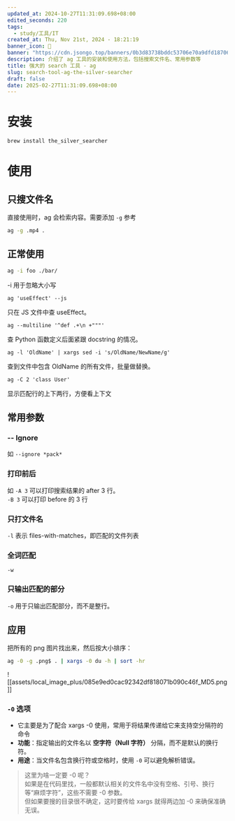 ```yaml
---
updated_at: 2024-10-27T11:31:09.698+08:00
edited_seconds: 220
tags:
  - study/工具/IT
created_at: Thu, Nov 21st, 2024 - 18:21:19
banner_icon: 🦖
banner: "https://cdn.jsongo.top/banners/0b3d83738bddc53706e70a9dfd187061.jpg"
description: 介绍了 ag 工具的安装和使用方法，包括搜索文件名、常用参数等
title: 强大的 search 工具 - ag
slug: search-tool-ag-the-silver-searcher
draft: false
date: 2025-02-27T11:31:09.698+08:00
---
```

# 安装
```bash
brew install the_silver_searcher
```
# 使用
## 只搜文件名
直接使用时，ag 会检索内容。需要添加 `-g` 参考
```bash
ag -g .mp4 .
```
## 正常使用
```bash
ag -i foo ./bar/
```
-i 用于忽略大小写

```shell
ag 'useEffect' --js
```
只在 JS 文件中查 useEffect。

```shell
ag --multiline '^def .+\n +"""'
```
查 Python 函数定义后面紧跟 docstring 的情况。

```shell
ag -l 'OldName' | xargs sed -i 's/OldName/NewName/g'
```
查到文件中包含 OldName 的所有文件，批量做替换。

```shell
ag -C 2 'class User'
```
显示匹配行的上下两行，方便看上下文

## 常用参数
### -- Ignore
如 `--ignore *pack*`
### 打印前后
如 `-A 3` 可以打印搜索结果的 after 3 行。  
`-B 3` 可以打印 before 的 3 行
### 只打文件名
`-l` 表示 files-with-matches，即匹配的文件列表
### 全词匹配
`-w`
### 只输出匹配的部分
`-o` 用于只输出匹配部分，而不是整行。

## 应用
把所有的 png 图片找出来，然后按大小排序：
```bash
ag -0 -g .png$ . | xargs -0 du -h | sort -hr
```
![[assets/local_image_plus/085e9ed0cac92342df818071b090c46f_MD5.png]]
### `-0` 选项
- 它主要是为了配合 xargs -0 使用，常用于将结果传递给它来支持空分隔符的命令
- **功能**：指定输出的文件名以 **空字符（Null 字符）** 分隔，而不是默认的换行符。
- **用途**：当文件名包含换行符或空格时，使用 `-0` 可以避免解析错误。
>  这里为啥一定要 -0 呢？  
>  如果是在代码里找，一般都默认相关的文件名中没有空格、引号、换行等“麻烦字符”，这些不需要 -0 参数。  
>  但如果要搜的目录很不确定，这时要传给 xargs 就得两边加 -0 来确保准确无误。
